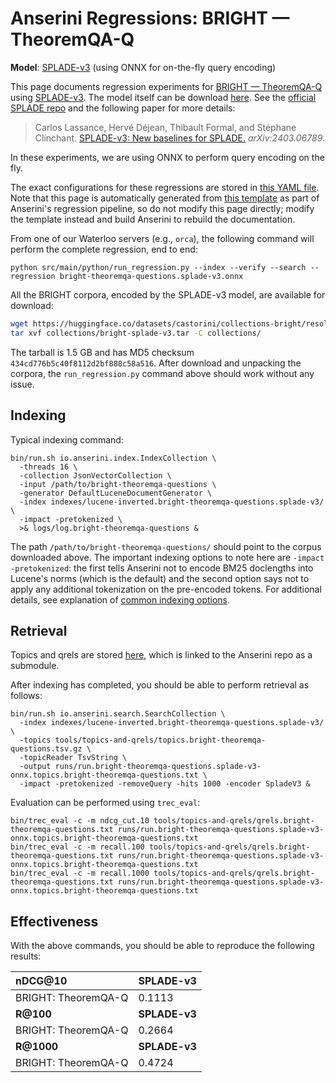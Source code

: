 # Anserini Regressions: BRIGHT &mdash; TheoremQA-Q

**Model**: [SPLADE-v3](https://arxiv.org/abs/2403.06789) (using ONNX for on-the-fly query encoding)

This page documents regression experiments for [BRIGHT &mdash; TheoremQA-Q](https://brightbenchmark.github.io/) using [SPLADE-v3](https://arxiv.org/abs/2403.06789).
The model itself can be download [here](https://huggingface.co/naver/splade-v3).
See the [official SPLADE repo](https://github.com/naver/splade) and the following paper for more details:

> Carlos Lassance, Hervé Déjean, Thibault Formal, and Stéphane Clinchant. [SPLADE-v3: New baselines for SPLADE.](https://arxiv.org/abs/2403.06789) _arXiv:2403.06789_.

In these experiments, we are using ONNX to perform query encoding on the fly.

The exact configurations for these regressions are stored in [this YAML file](../../src/main/resources/regression/bright-theoremqa-questions.splade-v3.onnx.yaml).
Note that this page is automatically generated from [this template](../../src/main/resources/docgen/templates/bright-theoremqa-questions.splade-v3.onnx.template) as part of Anserini's regression pipeline, so do not modify this page directly; modify the template instead and build Anserini to rebuild the documentation.

From one of our Waterloo servers (e.g., `orca`), the following command will perform the complete regression, end to end:

```
python src/main/python/run_regression.py --index --verify --search --regression bright-theoremqa-questions.splade-v3.onnx
```

All the BRIGHT corpora, encoded by the SPLADE-v3 model, are available for download:

```bash
wget https://huggingface.co/datasets/castorini/collections-bright/resolve/main/bright-splade-v3.tar -P collections/
tar xvf collections/bright-splade-v3.tar -C collections/
```

The tarball is 1.5 GB and has MD5 checksum `434cd776b5c40f8112d2bf888c58a516`.
After download and unpacking the corpora, the `run_regression.py` command above should work without any issue.

## Indexing

Typical indexing command:

```
bin/run.sh io.anserini.index.IndexCollection \
  -threads 16 \
  -collection JsonVectorCollection \
  -input /path/to/bright-theoremqa-questions \
  -generator DefaultLuceneDocumentGenerator \
  -index indexes/lucene-inverted.bright-theoremqa-questions.splade-v3/ \
  -impact -pretokenized \
  >& logs/log.bright-theoremqa-questions &
```

The path `/path/to/bright-theoremqa-questions/` should point to the corpus downloaded above.
The important indexing options to note here are `-impact -pretokenized`: the first tells Anserini not to encode BM25 doclengths into Lucene's norms (which is the default) and the second option says not to apply any additional tokenization on the pre-encoded tokens.
For additional details, see explanation of [common indexing options](../../docs/common-indexing-options.md).

## Retrieval

Topics and qrels are stored [here](https://github.com/castorini/anserini-tools/tree/master/topics-and-qrels), which is linked to the Anserini repo as a submodule.

After indexing has completed, you should be able to perform retrieval as follows:

```
bin/run.sh io.anserini.search.SearchCollection \
  -index indexes/lucene-inverted.bright-theoremqa-questions.splade-v3/ \
  -topics tools/topics-and-qrels/topics.bright-theoremqa-questions.tsv.gz \
  -topicReader TsvString \
  -output runs/run.bright-theoremqa-questions.splade-v3-onnx.topics.bright-theoremqa-questions.txt \
  -impact -pretokenized -removeQuery -hits 1000 -encoder SpladeV3 &
```

Evaluation can be performed using `trec_eval`:

```
bin/trec_eval -c -m ndcg_cut.10 tools/topics-and-qrels/qrels.bright-theoremqa-questions.txt runs/run.bright-theoremqa-questions.splade-v3-onnx.topics.bright-theoremqa-questions.txt
bin/trec_eval -c -m recall.100 tools/topics-and-qrels/qrels.bright-theoremqa-questions.txt runs/run.bright-theoremqa-questions.splade-v3-onnx.topics.bright-theoremqa-questions.txt
bin/trec_eval -c -m recall.1000 tools/topics-and-qrels/qrels.bright-theoremqa-questions.txt runs/run.bright-theoremqa-questions.splade-v3-onnx.topics.bright-theoremqa-questions.txt
```

## Effectiveness

With the above commands, you should be able to reproduce the following results:

| **nDCG@10**                                                                                                  | **SPLADE-v3**|
|:-------------------------------------------------------------------------------------------------------------|--------------|
| BRIGHT: TheoremQA-Q                                                                                          | 0.1113       |
| **R@100**                                                                                                    | **SPLADE-v3**|
| BRIGHT: TheoremQA-Q                                                                                          | 0.2664       |
| **R@1000**                                                                                                   | **SPLADE-v3**|
| BRIGHT: TheoremQA-Q                                                                                          | 0.4724       |
